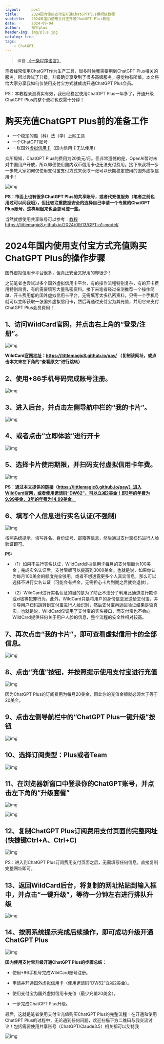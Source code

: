 ```yaml
---
layout:     post
title:      2024国内使用支付宝开通ChatGPTPlus保姆级教程
subtitle:   2024年国内使用支付宝开通ChatGPT Plus教程
date:       2024-09-04
author:     福宝plus
header-img: img/plus.jpg
catalog: true
tags:
    - ChatGPT
---
```


> 译自 [《一条程序语言》](https://mp.weixin.qq.com/s?__biz=Mzg3OTYyODk5MQ==&mid=2247483713&idx=1&sn=88f45006b521788bcb81b1b08b043e92&chksm=cf00c691f8774f8702148a444f32ca1ee8729b104267fa4e8bd98dd972c46bdcbe037ebed722#rd)

笔者经常使用ChatGPT作为生产工具，很多时候我需要用到ChatGPT Plus相关的服务，所以尝试了升级，升级确实享受到了很多高级服务，感觉物有所值，本文将给大家分享我如何仅使用支付宝方式就成功开通ChatGPT Plus会员。

PS：本教程亲测真实有效，我已经稳定使用ChatGPT Plus一年多了，开通升级ChatGPT Plus的整个流程也仅需十分钟！

# **购买充值ChatGPT Plus前的准备工作**

- 一个稳定的魔（科）法（学）上网工具
- 一个ChatGPT账号
- 一张国外[虚拟信用卡](https://littlemagic8.github.io/pay/)（国内信用卡无法使用）

众所周知，ChatGPT Plus的费用为20美元/月。但非常遗憾的是，OpenAI暂时未对中国用户开放，所以即便使用国内双币信用卡也无法支付费用。接下来我将一步一步教大家如何仅使用支付宝支付方式来获取一张可以长期稳定使用的国外虚拟信用卡！

![img](https://picx.zhimg.com/80/v2-10e57714117e211e493adc070c47d52f_720w.png)

**PS：市面上也有很多ChatGPT Plus的共享账号，或者代充值服务（笔者之前也用过可以问我哦），但比较注重数据安全的选择自己申请一个专属的ChatGPT Plus账号，这样用起来也会更可控一些。**

当然就想使用共享账号可以参考：[教程](https://littlemagic8.github.io/2024/09/13/GPT-o1-model/) https://littlemagic8.github.io/2024/09/13/GPT-o1-model/

# **2024年国内使用支付宝方式充值购买ChatGPT Plus的操作步骤**

国外虚拟信用卡平台很多，但真正安全又好用的却很少！

之前笔者也尝试过多个国外虚拟信用卡平台，有的操作流程特别复杂，有的开卡费用特别昂贵，有的需要填写大量私密资料。接下来笔者经过亲测推荐一个操作简单、开卡费用低的国外虚拟信用卡平台，无需填写太多私密资料，只需一个手机号就可以立即获取一张国外虚拟信用卡，然后再通过支付宝为其充值，并用它来支付ChatGPT Plus会员费用！

## **1、访问WildCard官网，并点击右上角的“登录/注册”。**

![img](https://pic1.zhimg.com/80/v2-632e51e5aac14a7ac67164c983d7e60f_720w.png)

**WildCard[官网地址](https://littlemagic8.github.io/pay/)：https://littlemagic8.github.io/pay/ （复制该网址，或点击本文末左下角的“查看原文”进行跳转）**

## **2、使用+86手机号码完成账号注册。**

![img](https://pic1.zhimg.com/80/v2-cbc33a4d09822c381926bba1a7f8aee9_720w.png)

## **3、进入后台，并点击左侧导航中栏的“我的卡片”。**

![img](https://picx.zhimg.com/80/v2-27b5af7fcad185df07e29621b251d892_720w.png)

## **4、或者点击“立即体验“进行开卡**

![img](https://pic1.zhimg.com/80/v2-5b3bc2cee881b20c69bd27b56f8ee84d_720w.webp?source=c8b7c179)

## **5、选择卡片使用期限，并扫码支付虚拟信用卡年费。**

![img](https://pica.zhimg.com/80/v2-5e1d0a4418a14cea0972c7c11cb96382_720w.png)

**PS：通过本文提供的[链接](https://littlemagic8.github.io/pay/)（https://littlemagic8.github.io/pay/）进入WildCard官网，或者使用邀请码“DW62”，可以立减2美金！即2年的年费为9.99美金，3年的年费为14.99美金。**

## **6、填写个人信息进行实名认证(不强制)**

![img](https://picx.zhimg.com/80/v2-1cdcf22ffd60fd77791f60a6f0c54afe_720w.png)

按照系统提示，填写姓名、身份证号、邮箱等信息，然后通过支付宝扫码进行人脸验证即可。

**PS:**

- （1）如果不进行实名认证，WildCard虚拟信用卡每月的支付限额为100美金；完成实名认证后，支付限额可以提高到3000美金。也就是说，如果你认为每月100美金的额度完全够用，或者不想透露更多个人真实信息，那么可以选择不进行实名认证（可能会有押金，无需担心卡片到期之后就会退款）。

- （2）WildCard进行实名认证的目的是为了防止不法分子利用此通道进行欺诈或xi钱等犯罪行为。此外，WildCard只是将用户的身份信息发送给支付宝，并引导用户扫码跳转到支付宝进行人脸识别，然后支付宝再返回验证结果是否真实。也就是说，WildCard仅调用了支付宝的实名接口，而支付宝也不会向WildCard提供任何关于用户人脸的信息，整个流程的安全性相对较高。

  

## **7、再次点击“我的卡片”，即可查看虚拟信用卡的全部信息。**

![img](https://picx.zhimg.com/80/v2-c06c74120e383f9db84fa4bb8ff0d2e4_720w.png)

## **8、点击“充值”按钮，并按照提示使用支付宝进行充值**

![img](https://picx.zhimg.com/80/v2-d3b08aedacb8c839e982fdfebe4820e2_720w.png)

因为ChatGPT Plus的订阅费用为每月20美金，因此你的充值金额就必须大于等于20美金。

## **9、点击左侧导航栏中的“ChatGPT Plus一键升级”按钮**

![img](https://pic1.zhimg.com/80/v2-31fe13cae1de716e6a3c19822bd9ed02_720w.png)

## **10、选择订阅类型：Plus或者Team**

![img](https://pic1.zhimg.com/80/v2-8a3e4964c5fe287afe07b841c9f67838_720w.png)

## **11、在浏览器新窗口中登录你的ChatGPT账号，并点击左下角的“升级套餐”**

![img](https://picx.zhimg.com/80/v2-5bc0850fa3a89feda70b201997c107f4_720w.png)

![img](https://picx.zhimg.com/80/v2-fce0d49298ac53e85ec4f948e1ff46f8_720w.png)

## **12、复制ChatGPT Plus订阅费用支付页面的完整网址(快捷键Ctrl+A、Ctrl+C)**

![img](https://picx.zhimg.com/80/v2-e972ad678e0fe49de35c61d2f8fae86d_720w.png)

PS：进入到ChatGPT Plus订阅费用支付页面之后，无需填写任何信息，直接复制完整网址即可。

## **13、返回WildCard后台，将复制的网址粘贴到输入框中，并点击“一键升级”，等待一分钟左右进行排队升级**

![img](https://downloads.intercomcdn.com/i/o/1045176334/062d93175cff8f8cbb9e0f66/Screenshot+2024-05-08+at+22_45_33.png?expires=1725365700&signature=7387d0b3b43bb3d3fe51fac552ed295248b2515f787b6f8997a0b18a980b9e52&req=dSAjE8h5m4JcXfMW1HO4zdWWEGpiSIiWfscrvUl4i0AoxmWnfqd%2FJ6sIQV1I%0A0GcQ0XMU1wtr%2FwX95Ls%3D%0A)

## **14、按照系统提示完成后续操作，即可成功升级开通ChatGPT Plus**

![img](https://pic1.zhimg.com/80/v2-09c631fdd34cddca07775c5a306e09a9_720w.png)

**国内使用支付宝升级开通ChatGPT Plus的步骤总结：**

- 使用+86手机号完成WildCard账号注册。

- 申请并开通国外[虚拟信用卡](https://littlemagic8.github.io/pay/)（使用邀请码“DW62”立减2美金）。

- 使用支付宝为国外虚拟信用卡充值（最少充值20美金）。

- 一步完成ChatGPT Plus升级。

  

最后，这就是笔者使用支付宝充值购买ChatGPT Plus的完整流程！在开通和使用ChatGPT Plus的过程中，无论遇到任何问题，欢迎扫描下方二维码与我交流讨论！包括需要使用共享账号（ChatGPT/Claude3.5）相关都可以艾特我

![img](https://pica.zhimg.com/80/v2-ab655ba9177ed32665183b29eb92b6f3_720w.png)